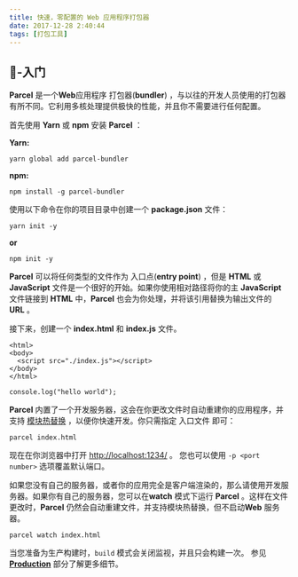 ```yaml
---
title: 快速，零配置的 Web 应用程序打包器
date: 2017-12-28 2:40:44
tags: [打包工具]
---
```


## 🚀-入门
**Parcel** 是一个**Web**应用程序 打包器(**bundler**) ，与以往的开发人员使用的打包器有所不同。它利用多核处理提供极快的性能，并且你不需要进行任何配置。

首先使用 **Yarn** 或 **npm** 安装 **Parcel** ：

**Yarn:**

``yarn global add parcel-bundler``

**npm:**

``npm install -g parcel-bundler``

使用以下命令在你的项目目录中创建一个 **package.json** 文件：

``yarn init -y``

**or**

``npm init -y``

**Parcel** 可以将任何类型的文件作为 入口点(**entry point**) ，但是 **HTML** 或 **JavaScript** 文件是一个很好的开始。如果你使用相对路径将你的主 **JavaScript** 文件链接到 **HTML** 中，**Parcel** 也会为你处理，并将该引用替换为输出文件的 **URL** 。


接下来，创建一个 **index.html** 和 **index.js** 文件。

```
<html>
<body>
  <script src="./index.js"></script>
</body>
</html>
```
``console.log("hello world");``

**Parcel** 内置了一个开发服务器，这会在你更改文件时自动重建你的应用程序，并支持 [模块热替换](http://www.css88.com/doc/parcel/hmr.html) ，以便你快速开发。你只需指定 入口文件 即可：

``parcel index.html``

现在在你浏览器中打开 [http://localhost:1234/](http://localhost:1234/) 。 您也可以使用 ``-p <port number>`` 选项覆盖默认端口。

如果您没有自己的服务器，或者你的应用完全是客户端渲染的，那么请使用开发服务器。如果你有自己的服务器，您可以在**watch** 模式下运行 **Parcel** 。这样在文件更改时，**Parcel** 仍然会自动重建文件，并支持模块热替换，但不启动**Web** 服务器。

``parcel watch index.html``

当您准备为生产构建时，``build`` 模式会关闭监视，并且只会构建一次。 参见 **[Production](http://www.css88.com/doc/parcel/production.html)** 部分了解更多细节。